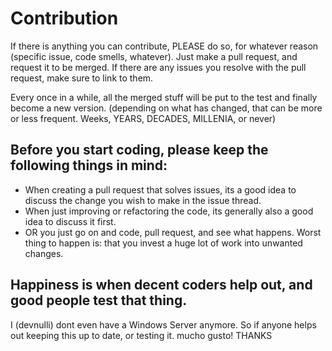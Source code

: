 # Contribution

If there is anything you can contribute, PLEASE do so, for whatever reason (specific issue, code smells, whatever). 
Just make a pull request, and request it to be merged. If there are any issues you resolve with the pull request, make sure to link to them.

Every once in a while, all the merged stuff will be put to the test and finally become a new version. 
(depending on what has changed, that can be more or less frequent. Weeks, YEARS, DECADES, MILLENIA, or never)

## Before you start coding, please keep the following things in mind:

- When creating a pull request that solves issues, its a good idea to discuss the change you wish to make in the issue thread.
- When just improving or refactoring the code, its generally also a good idea to discuss it first. 
- OR you just go on and code, pull request, and see what happens. Worst thing to happen is: that you invest a huge lot of work into unwanted changes.

## Happiness is when decent coders help out, and good people test that thing.

I (devnulli) dont even have a Windows Server anymore. So if anyone helps out keeping this up to date, or testing it. mucho gusto! THANKS



